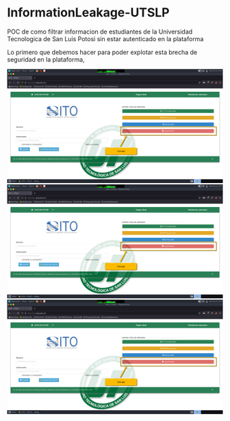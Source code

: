 # InformationLeakage-UTSLP
POC de como filtrar informacion de estudiantes de la Universidad Tecnologica de San Luis Potosi sin estar autenticado en la plataforma

Lo primero que debemos hacer para poder explotar esta brecha de seguridad en la plataforma,


<img src="https://github.com/GuilleX69/InformationLeakage-UTSLP/blob/main/images/Discover1.png">
<img src="https://github.com/GuilleX69/InformationLeakage-UTSLP/blob/main/images/Discover1.png">
<img src="https://github.com/GuilleX69/InformationLeakage-UTSLP/blob/main/images/Discover1.png">
